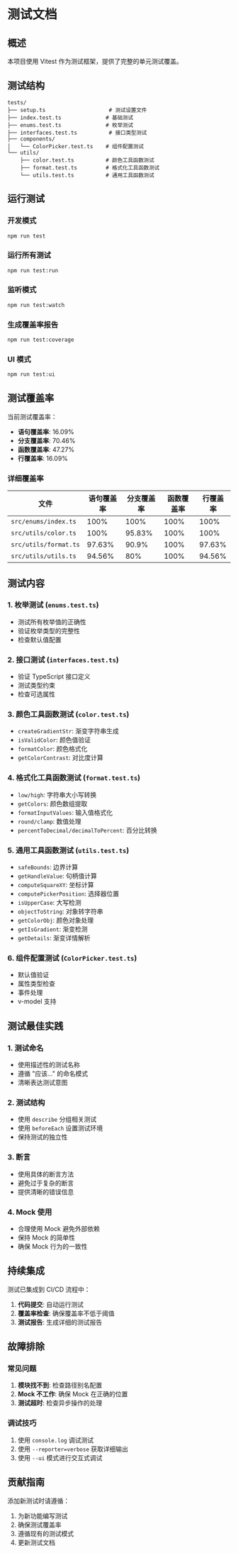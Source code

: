 # 测试文档

## 概述

本项目使用 Vitest 作为测试框架，提供了完整的单元测试覆盖。

## 测试结构

```
tests/
├── setup.ts                    # 测试设置文件
├── index.test.ts              # 基础测试
├── enums.test.ts              # 枚举测试
├── interfaces.test.ts          # 接口类型测试
├── components/
│   └── ColorPicker.test.ts    # 组件配置测试
└── utils/
    ├── color.test.ts          # 颜色工具函数测试
    ├── format.test.ts         # 格式化工具函数测试
    └── utils.test.ts          # 通用工具函数测试
```

## 运行测试

### 开发模式

```bash
npm run test
```

### 运行所有测试

```bash
npm run test:run
```

### 监听模式

```bash
npm run test:watch
```

### 生成覆盖率报告

```bash
npm run test:coverage
```

### UI 模式

```bash
npm run test:ui
```

## 测试覆盖率

当前测试覆盖率：

- **语句覆盖率**: 16.09%
- **分支覆盖率**: 70.46%
- **函数覆盖率**: 47.27%
- **行覆盖率**: 16.09%

### 详细覆盖率

| 文件                  | 语句覆盖率 | 分支覆盖率 | 函数覆盖率 | 行覆盖率 |
| --------------------- | ---------- | ---------- | ---------- | -------- |
| `src/enums/index.ts`  | 100%       | 100%       | 100%       | 100%     |
| `src/utils/color.ts`  | 100%       | 95.83%     | 100%       | 100%     |
| `src/utils/format.ts` | 97.63%     | 90.9%      | 100%       | 97.63%   |
| `src/utils/utils.ts`  | 94.56%     | 80%        | 100%       | 94.56%   |

## 测试内容

### 1. 枚举测试 (`enums.test.ts`)

- 测试所有枚举值的正确性
- 验证枚举类型的完整性
- 检查默认值配置

### 2. 接口测试 (`interfaces.test.ts`)

- 验证 TypeScript 接口定义
- 测试类型约束
- 检查可选属性

### 3. 颜色工具函数测试 (`color.test.ts`)

- `createGradientStr`: 渐变字符串生成
- `isValidColor`: 颜色值验证
- `formatColor`: 颜色格式化
- `getColorContrast`: 对比度计算

### 4. 格式化工具函数测试 (`format.test.ts`)

- `low/high`: 字符串大小写转换
- `getColors`: 颜色数组提取
- `formatInputValues`: 输入值格式化
- `round/clamp`: 数值处理
- `percentToDecimal/decimalToPercent`: 百分比转换

### 5. 通用工具函数测试 (`utils.test.ts`)

- `safeBounds`: 边界计算
- `getHandleValue`: 句柄值计算
- `computeSquareXY`: 坐标计算
- `computePickerPosition`: 选择器位置
- `isUpperCase`: 大写检测
- `objectToString`: 对象转字符串
- `getColorObj`: 颜色对象处理
- `getIsGradient`: 渐变检测
- `getDetails`: 渐变详情解析

### 6. 组件配置测试 (`ColorPicker.test.ts`)

- 默认值验证
- 属性类型检查
- 事件处理
- v-model 支持

## 测试最佳实践

### 1. 测试命名

- 使用描述性的测试名称
- 遵循 "应该..." 的命名模式
- 清晰表达测试意图

### 2. 测试结构

- 使用 `describe` 分组相关测试
- 使用 `beforeEach` 设置测试环境
- 保持测试的独立性

### 3. 断言

- 使用具体的断言方法
- 避免过于复杂的断言
- 提供清晰的错误信息

### 4. Mock 使用

- 合理使用 Mock 避免外部依赖
- 保持 Mock 的简单性
- 确保 Mock 行为的一致性

## 持续集成

测试已集成到 CI/CD 流程中：

1. **代码提交**: 自动运行测试
2. **覆盖率检查**: 确保覆盖率不低于阈值
3. **测试报告**: 生成详细的测试报告

## 故障排除

### 常见问题

1. **模块找不到**: 检查路径别名配置
2. **Mock 不工作**: 确保 Mock 在正确的位置
3. **测试超时**: 检查异步操作的处理

### 调试技巧

1. 使用 `console.log` 调试测试
2. 使用 `--reporter=verbose` 获取详细输出
3. 使用 `--ui` 模式进行交互式调试

## 贡献指南

添加新测试时请遵循：

1. 为新功能编写测试
2. 确保测试覆盖率
3. 遵循现有的测试模式
4. 更新测试文档
